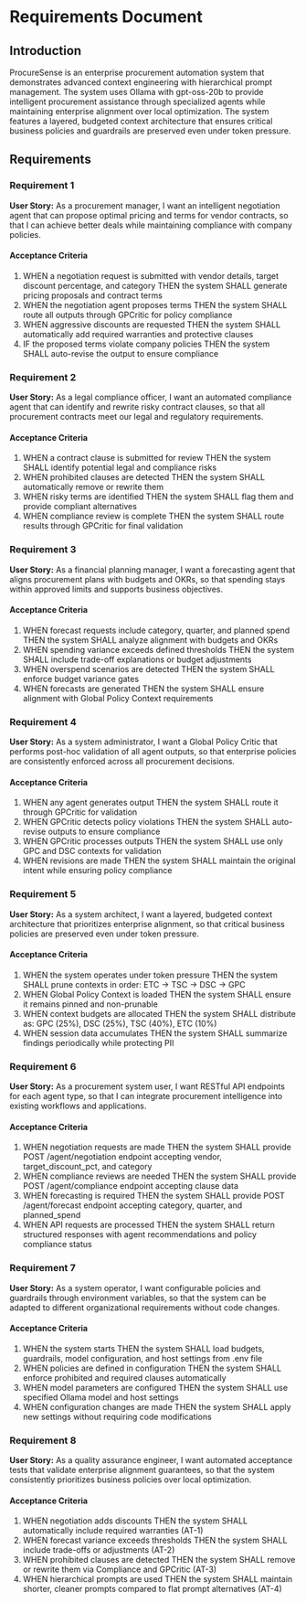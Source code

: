 # Requirements Document

## Introduction

ProcureSense is an enterprise procurement automation system that demonstrates advanced context engineering with hierarchical prompt management. The system uses Ollama with gpt-oss-20b to provide intelligent procurement assistance through specialized agents while maintaining enterprise alignment over local optimization. The system features a layered, budgeted context architecture that ensures critical business policies and guardrails are preserved even under token pressure.

## Requirements

### Requirement 1

**User Story:** As a procurement manager, I want an intelligent negotiation agent that can propose optimal pricing and terms for vendor contracts, so that I can achieve better deals while maintaining compliance with company policies.

#### Acceptance Criteria

1. WHEN a negotiation request is submitted with vendor details, target discount percentage, and category THEN the system SHALL generate pricing proposals and contract terms
2. WHEN the negotiation agent proposes terms THEN the system SHALL route all outputs through GPCritic for policy compliance
3. WHEN aggressive discounts are requested THEN the system SHALL automatically add required warranties and protective clauses
4. IF the proposed terms violate company policies THEN the system SHALL auto-revise the output to ensure compliance

### Requirement 2

**User Story:** As a legal compliance officer, I want an automated compliance agent that can identify and rewrite risky contract clauses, so that all procurement contracts meet our legal and regulatory requirements.

#### Acceptance Criteria

1. WHEN a contract clause is submitted for review THEN the system SHALL identify potential legal and compliance risks
2. WHEN prohibited clauses are detected THEN the system SHALL automatically remove or rewrite them
3. WHEN risky terms are identified THEN the system SHALL flag them and provide compliant alternatives
4. WHEN compliance review is complete THEN the system SHALL route results through GPCritic for final validation

### Requirement 3

**User Story:** As a financial planning manager, I want a forecasting agent that aligns procurement plans with budgets and OKRs, so that spending stays within approved limits and supports business objectives.

#### Acceptance Criteria

1. WHEN forecast requests include category, quarter, and planned spend THEN the system SHALL analyze alignment with budgets and OKRs
2. WHEN spending variance exceeds defined thresholds THEN the system SHALL include trade-off explanations or budget adjustments
3. WHEN overspend scenarios are detected THEN the system SHALL enforce budget variance gates
4. WHEN forecasts are generated THEN the system SHALL ensure alignment with Global Policy Context requirements

### Requirement 4

**User Story:** As a system administrator, I want a Global Policy Critic that performs post-hoc validation of all agent outputs, so that enterprise policies are consistently enforced across all procurement decisions.

#### Acceptance Criteria

1. WHEN any agent generates output THEN the system SHALL route it through GPCritic for validation
2. WHEN GPCritic detects policy violations THEN the system SHALL auto-revise outputs to ensure compliance
3. WHEN GPCritic processes outputs THEN the system SHALL use only GPC and DSC contexts for validation
4. WHEN revisions are made THEN the system SHALL maintain the original intent while ensuring policy compliance

### Requirement 5

**User Story:** As a system architect, I want a layered, budgeted context architecture that prioritizes enterprise alignment, so that critical business policies are preserved even under token pressure.

#### Acceptance Criteria

1. WHEN the system operates under token pressure THEN the system SHALL prune contexts in order: ETC → TSC → DSC → GPC
2. WHEN Global Policy Context is loaded THEN the system SHALL ensure it remains pinned and non-prunable
3. WHEN context budgets are allocated THEN the system SHALL distribute as: GPC (25%), DSC (25%), TSC (40%), ETC (10%)
4. WHEN session data accumulates THEN the system SHALL summarize findings periodically while protecting PII

### Requirement 6

**User Story:** As a procurement system user, I want RESTful API endpoints for each agent type, so that I can integrate procurement intelligence into existing workflows and applications.

#### Acceptance Criteria

1. WHEN negotiation requests are made THEN the system SHALL provide POST /agent/negotiation endpoint accepting vendor, target_discount_pct, and category
2. WHEN compliance reviews are needed THEN the system SHALL provide POST /agent/compliance endpoint accepting clause data
3. WHEN forecasting is required THEN the system SHALL provide POST /agent/forecast endpoint accepting category, quarter, and planned_spend
4. WHEN API requests are processed THEN the system SHALL return structured responses with agent recommendations and policy compliance status

### Requirement 7

**User Story:** As a system operator, I want configurable policies and guardrails through environment variables, so that the system can be adapted to different organizational requirements without code changes.

#### Acceptance Criteria

1. WHEN the system starts THEN the system SHALL load budgets, guardrails, model configuration, and host settings from .env file
2. WHEN policies are defined in configuration THEN the system SHALL enforce prohibited and required clauses automatically
3. WHEN model parameters are configured THEN the system SHALL use specified Ollama model and host settings
4. WHEN configuration changes are made THEN the system SHALL apply new settings without requiring code modifications

### Requirement 8

**User Story:** As a quality assurance engineer, I want automated acceptance tests that validate enterprise alignment guarantees, so that the system consistently prioritizes business policies over local optimization.

#### Acceptance Criteria

1. WHEN negotiation adds discounts THEN the system SHALL automatically include required warranties (AT-1)
2. WHEN forecast variance exceeds thresholds THEN the system SHALL include trade-offs or adjustments (AT-2)
3. WHEN prohibited clauses are detected THEN the system SHALL remove or rewrite them via Compliance and GPCritic (AT-3)
4. WHEN hierarchical prompts are used THEN the system SHALL maintain shorter, cleaner prompts compared to flat prompt alternatives (AT-4)